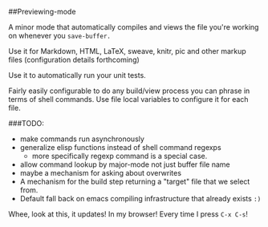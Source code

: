##Previewing-mode

A minor mode that automatically compiles and views the file you're
working on whenever you `save-buffer.`

Use it for Markdown, HTML, LaTeX, sweave, knitr, pic and other markup
files (configuration details forthcoming)

Use it to automatically run your unit tests.

Fairly easily configurable to do any build/view process you can phrase
in terms of shell commands. Use file local variables to configure it
for each file.

###TODO:

* make commands run asynchronously
* generalize elisp functions instead of shell command regexps
  * more specifically regexp command is a special case.
* allow command lookup by major-mode not just buffer file name
* maybe a mechanism for asking about overwrites
* A mechanism for the build step returning a "target" file that
we select from.
* Default fall back on emacs compiling infrastructure that already
  exists `:)`

Whee, look at this, it updates! In my browser! Every time I press `C-x
C-s`!
